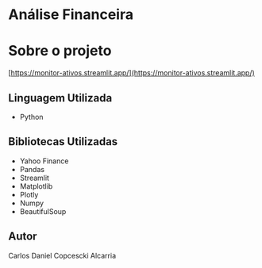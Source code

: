 # Análise Financeira

# Sobre o projeto

[https://monitor-ativos.streamlit.app/](https://monitor-ativos.streamlit.app/)

## Linguagem Utilizada

- Python

## Bibliotecas Utilizadas

- Yahoo Finance
- Pandas
- Streamlit
- Matplotlib
- Plotly
- Numpy
- BeautifulSoup

## Autor

Carlos Daniel Copcescki Alcarria

